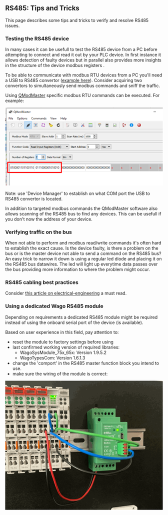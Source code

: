 ## RS485: Tips and Tricks
This page describes some tips and tricks to verify and resolve RS485 issues. 

### **Testing the RS485 device**
In many cases it can be usefull to test the RS485 device from a PC before attempting to connect and read it out by your PLC device. In first instance it allows detection of faulty devices but in parallel also provides more insights in the structure of the device modbus registers .
<!-- markdown-link-check-disable -->
To be able to communicate with modbus RTU devices from a PC you'll need a USB to RS485 convertor ([example here](https://www.aliexpress.com/item/32638090708.html)). 
Consider acquiring two convertors to simultaneously send modbus commands and sniff the traffic. 
<!-- markdown-link-check-enable -->
Using [QModMaster](https://sourceforge.net/projects/qmodmaster/) specific modbus RTU commands can be executed. For example:

<img src="../_img/RS485_PC_QModMaster_Commands.png" width="550">

Note: use 'Device Manager' to establish on what COM port the USB to RS485 convertor is located.

In addition to targeted modbus commands the QModMaster software also allows scanning of the RS485 bus to find any devices. This can be usefull if you don't now the address of your device.

### **Verifying traffic on the bus**
When not able to perform and modbus read/write commands it's often hard to establish the exact cause. Is the device faulty, is there a problem on the bus or is the master device not able to send a command on the RS485 bus?
An easy trick to narrow it down is using a regular led diode and placing it on the RS485 bus datawires.
The led will light up everytime data passes over the bus providing more information to where the problem might occur.

### **RS485 cabling best practices**
<!-- markdown-link-check-disable -->
Consider [this article on electrical-engineering](https://electrical-engineering-portal.com/correct-cabling-modbus-rs485) a must read. 
<!-- markdown-link-check-enable -->

### **Using a dedicated Wago RS485 module**
Depending on requirements a dedicated RS485 module might be required instead of using the onboard serial port of the device (is available).

Based on user experience in this field, pay attention to:
- reset the module to factory settings before using
- last confirmed working version of required libraries:
    - WagoSysModule_75x_65x: Version 1.9.5.2 
    - WagoTypesCom: Version 1.6.1.3
- change the 'comport' in the RS485 master function block you intend to use.
- make sure the wiring of the module is correct:

<img src="../_img/WagoRS485ExternalWiring.gif" width="550">